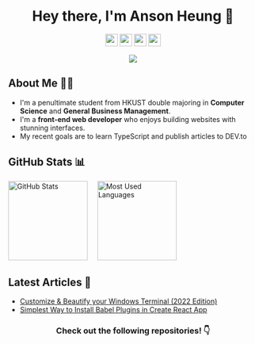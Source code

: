 <h1 align="center">Hey there, I'm Anson Heung 👋</h1>
<p align="center">
  <a href="https://ansonheung.me"><img height="25" src="https://img.shields.io/badge/Website-2B4783?style=for-the-badge&logo=google-chrome&logoColor=white"></a>
  <a href="https://twitter.com/AnsonH_"><img height="25" src="https://img.shields.io/badge/-Twitter-00acee?style=for-the-badge&logo=Twitter&logoColor=white"></a>
  <a href="https://stackoverflow.com/users/11067496/ansonh"><img height="25" src="https://img.shields.io/badge/-Stack_Overflow-F58025?style=for-the-badge&logo=stackoverflow&logoColor=white"></a>
  <a href="mailto:ansonheung@gmail.com" target="_blank"><img height="25" src="https://img.shields.io/badge/gmail-c14438?&style=for-the-badge&logo=gmail&logoColor=white"></a>
</p>
<p align="center">
  <img src="https://komarev.com/ghpvc/?username=AnsonH&color=blue">
</p>

## About Me 🙆‍♂️

- I'm a penultimate student from HKUST double majoring in **Computer Science** and **General Business Management**.
- I'm a **front-end web developer** who enjoys building websites with stunning interfaces.
- My recent goals are to learn TypeScript and publish articles to DEV.to

## GitHub Stats 📊

<p float="left">
  <img height="160em" alt="GitHub Stats" src="https://github-readme-stats.vercel.app/api?username=AnsonH&bg_color=0d1117&title_color=a9dc76&text_color=fdfdfd&icon_color=a9dc76&show_icons=true&hide_border=true&&count_private=true&include_all_commits=true&hide=prs" />
  &nbsp;&nbsp;&nbsp;
  <img height="160em" alt="Most Used Languages" src="https://github-readme-stats.vercel.app/api/top-langs/?username=AnsonH&bg_color=0d1117&title_color=a9dc76&text_color=fdfdfd&show_icons=true&hide_border=true&layout=compact&hide=shell" />
</p>

## Latest Articles 📰

<!-- BLOG-POST-LIST:START -->
- [Customize &amp; Beautify your Windows Terminal &lpar;2022 Edition&rpar;](https://dev.to/ansonh/customize-beautify-your-windows-terminal-2022-edition-541l)
- [Simplest Way to Install Babel Plugins in Create React App](https://dev.to/ansonh/simplest-way-to-install-babel-plugins-in-create-react-app-7i5)
<!-- BLOG-POST-LIST:END -->

<h3 align="center">Check out the following repositories! 👇</h3>
